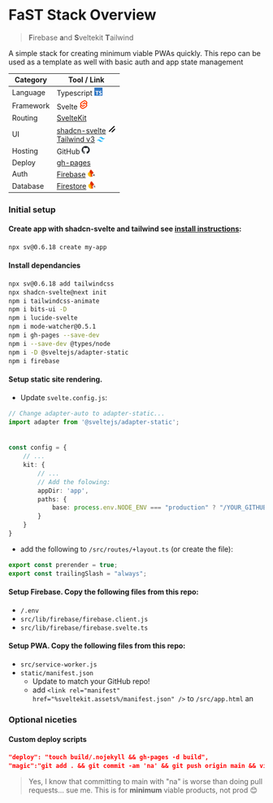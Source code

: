 # FaST Stack Overview
> **F**irebase **a**nd **S**veltekit **T**ailwind

A simple stack for creating minimum viable PWAs quickly. This repo can be used as a template as well with basic auth and app state management

| **Category** | **Tool / Link** |
|-------------|-----------------|
| Language     | Typescript <img src="static/svg/typescript.svg" width="16"/> |
| Framework    | Svelte <img src="static/svg/svelte.svg" width="16"/> |
| Routing      | <a href="https://svelte.dev/docs/kit/creating-a-project">SvelteKit</a> |
| UI           | <a href="https://next.shadcn-svelte.com/docs/installation/sveltekit">shadcn-svelte</a> <img src="static/svg/shadcn.svg" width="16"/><br><a href="https://v3.tailwindcss.com/docs/installation">Tailwind v3</a> <img src="static/svg/tailwind.svg" width="16"/> |
| Hosting      | GitHub <img src="static/svg/github.svg" width="16"/> |
| Deploy       | <a href="https://github.com/tschaub/gh-pages">gh-pages</a> |
| Auth         | <a href="https://firebase.google.com/docs/auth">Firebase</a> <img src="static/svg/firebase-auth.svg" width="16"/> |
| Database     | <a href="https://firebase.google.com/docs/firestore/quickstart">Firestore</a> <img src="static/svg/firebase-firestore.svg" width="16"/> |



### Initial setup
#### Create app with shadcn-svelte and tailwind see [install instructions](https://next.shadcn-svelte.com/docs/installation/sveltekit):
```bash
npx sv@0.6.18 create my-app
```
#### Install dependancies
```bash
npx sv@0.6.18 add tailwindcss
npx shadcn-svelte@next init
npm i tailwindcss-animate
npm i bits-ui -D
npm i lucide-svelte
npm i mode-watcher@0.5.1
npm i gh-pages --save-dev
npm i --save-dev @types/node
npm i -D @sveltejs/adapter-static
npm i firebase
```

#### Setup static site rendering. 
 
- Update `svelte.config.js`:

```ts
// Change adapter-auto to adapter-static...
import adapter from '@sveltejs/adapter-static';


const config = {
    // ...
    kit: {
        // ...
        // Add the folowing:
        appDir: 'app',
        paths: {
            base: process.env.NODE_ENV === "production" ? "/YOUR_GITHUB_REPO" : "",
        }
    }
}
```

- add the following to `/src/routes/+layout.ts` (or create the file):

```ts
export const prerender = true;
export const trailingSlash = "always";
```

#### Setup Firebase. Copy the following files from this repo:
- `/.env`
- `src/lib/firebase/firebase.client.js`
- `src/lib/firebase/firebase.svelte.ts`
    
#### Setup PWA. Copy the following files from this repo:
- `src/service-worker.js`
- `static/manifest.json`
    - Update to match your GitHub repo!
    - add `<link rel="manifest" href="%sveltekit.assets%/manifest.json" />` to `/src/app.html` an
### Optional niceties
#### Custom deploy scripts
```json
"deploy": "touch build/.nojekyll && gh-pages -d build",
"magic":"git add . && git commit -am 'na' && git push origin main && vite build && touch build/.nojekyll && gh-pages -d build",
```

> Yes, I know that committing to main with "na" is worse than doing pull requests... sue me. This is for **minimum** viable products, not prod 😊